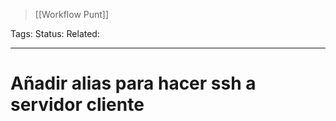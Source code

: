 > [[Workflow Punt]]

Tags: 
Status: 
Related: 

___

# Añadir alias para hacer ssh a servidor cliente

